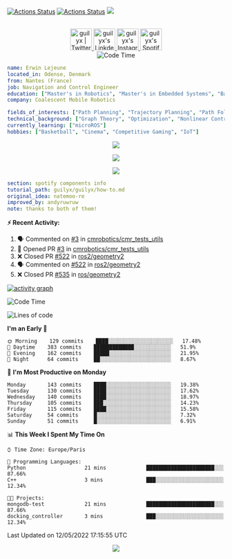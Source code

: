 [![Actions Status](https://github.com/guilyx/guilyx/workflows/wakatime-stats/badge.svg)](https://github.com/guilyx/guilyx/actions)
[![Actions Status](https://github.com/guilyx/guilyx/workflows/update-gh-activity/badge.svg)](https://github.com/guilyx/guilyx/actions)
![](https://visitor-badge.glitch.me/badge?page_id=guilyx.guilyx)

<p align="center">
<br/>
<a href="https://twitter.com/nthofhisname">
  <img alt="guilyx | Twitter" width="50px" src="https://user-images.githubusercontent.com/43545812/144034996-602b144a-16e1-41cc-99e7-c6040b20dcaf.png"/>
</a>
<a href="https://www.linkedin.com/in/erwinlejeune-lkn">
  <img alt="guilyx's LinkdeIN" width="50px" src="https://user-images.githubusercontent.com/43545812/144035037-0f415fc7-9f96-4517-a370-ccc6e78a714b.png" />
</a>
<a href="https://www.instagram.com/nthofhisname">
  <img alt="guilyx's Instagram" width="50px" src="https://user-images.githubusercontent.com/43545812/144035088-0dfb165f-8fe0-4d13-896c-876c29d2b128.png" />
</a>
<a href="https://open.spotify.com/user/11147618695?si=zZFn6uAGRLyoU02lsG50GA">
  <img alt="guilyx's Spotify" width="50px" src="https://user-images.githubusercontent.com/43545812/144035120-1ad5169b-91c7-4078-bef9-6a82c733f373.png" />
</a>
<br>
<img alt="Code Time" src="https://img.shields.io/endpoint?style=flat&url=https://codetime-api.datreks.com/badge/1615?logoColor=white%26project=%26recentMS=0%26showProject=false" />
</p>

```yaml
name: Erwin Lejeune
located_in: Odense, Denmark
from: Nantes (France)
job: Navigation and Control Engineer
education: ["Master's in Robotics", "Master's in Embedded Systems", "Bachelor's in Electronics"]
company: Coalescent Mobile Robotics

fields_of_interests: ["Path Planning", "Trajectory Planning", "Path Following", "Behaviour Planning", "Localization", "Sensor Fusion", "Embedded Systems"]
technical_background: ["Graph Theory", "Optimization", "Nonlinear Control", "Real-Time Systems", "Automated Planning"]
currently_learning: ["microROS"]
hobbies: ["Basketball", "Cinema", "Competitive Gaming", "IoT"]
```

<p align="center">
  <img alig src="https://github-profile-trophy.vercel.app/?username=guilyx&column=6&rank=SSS,SS,S,AAA,AA,A,B,C" />
</p>

<p align="center">
  <a href="https://spotify-github-profile.vercel.app/api/view?uid=11147618695&redirect=true">
    <img src="https://spotify-github-profile.vercel.app/api/view?uid=11147618695&cover_image=true&theme=default&bar_color=e3e3e3&bar_color_cover=true">
  </a>
</p>

<p align="center">
  <img src="https://guilyx.vercel.app/api/top-played">
</p>
 
```yaml
section: spotify components info
tutorial_path: guilyx/guilyx/how-to.md
original_idea: natemoo-re
improved_by: andyruwruw
note: thanks to both of them!
```


**:zap: Recent Activity:**

<!--START_SECTION:activity-->
1. 🗣 Commented on [#3](https://github.com/cmrobotics/cmr_tests_utils/issues/3) in [cmrobotics/cmr_tests_utils](https://github.com/cmrobotics/cmr_tests_utils)
2. 💪 Opened PR [#3](https://github.com/cmrobotics/cmr_tests_utils/pull/3) in [cmrobotics/cmr_tests_utils](https://github.com/cmrobotics/cmr_tests_utils)
3. ❌ Closed PR [#522](https://github.com/ros2/geometry2/pull/522) in [ros2/geometry2](https://github.com/ros2/geometry2)
4. 🗣 Commented on [#522](https://github.com/ros2/geometry2/issues/522) in [ros2/geometry2](https://github.com/ros2/geometry2)
5. ❌ Closed PR [#535](https://github.com/ros/geometry2/pull/535) in [ros/geometry2](https://github.com/ros/geometry2)
<!--END_SECTION:activity-->

[![activity graph](https://activity-graph.herokuapp.com/graph?username=guilyx&custom_title=Erwin's%20activity%20graph&theme=github-light&hide_border=true)](https://github.com/ashutosh00710/github-readme-activity-graph)

<!--START_SECTION:waka-->
![Code Time](http://img.shields.io/badge/Code%20Time-0%20secs-blue)

![Lines of code](https://img.shields.io/badge/From%20Hello%20World%20I%27ve%20Written-292%20Thousand%20lines%20of%20code-blue)

**I'm an Early 🐤** 

```text
🌞 Morning    129 commits    ████░░░░░░░░░░░░░░░░░░░░░   17.48% 
🌆 Daytime    383 commits    █████████████░░░░░░░░░░░░   51.9% 
🌃 Evening    162 commits    █████░░░░░░░░░░░░░░░░░░░░   21.95% 
🌙 Night      64 commits     ██░░░░░░░░░░░░░░░░░░░░░░░   8.67%

```
📅 **I'm Most Productive on Monday** 

```text
Monday       143 commits    ████░░░░░░░░░░░░░░░░░░░░░   19.38% 
Tuesday      130 commits    ████░░░░░░░░░░░░░░░░░░░░░   17.62% 
Wednesday    140 commits    ████░░░░░░░░░░░░░░░░░░░░░   18.97% 
Thursday     105 commits    ███░░░░░░░░░░░░░░░░░░░░░░   14.23% 
Friday       115 commits    ████░░░░░░░░░░░░░░░░░░░░░   15.58% 
Saturday     54 commits     █░░░░░░░░░░░░░░░░░░░░░░░░   7.32% 
Sunday       51 commits     █░░░░░░░░░░░░░░░░░░░░░░░░   6.91%

```


📊 **This Week I Spent My Time On** 

```text
⌚︎ Time Zone: Europe/Paris

💬 Programming Languages: 
Python                   21 mins             ██████████████████████░░░   87.66% 
C++                      3 mins              ███░░░░░░░░░░░░░░░░░░░░░░   12.34%

🐱‍💻 Projects: 
mongodb-test             21 mins             ██████████████████████░░░   87.66% 
docking_controller       3 mins              ███░░░░░░░░░░░░░░░░░░░░░░   12.34%

```


 Last Updated on 12/05/2022 17:15:55 UTC
<!--END_SECTION:waka-->

<p align="center">
  <img src="https://capsule-render.vercel.app/api?type=waving&color=gradient&height=60&section=footer"/>
</p>
